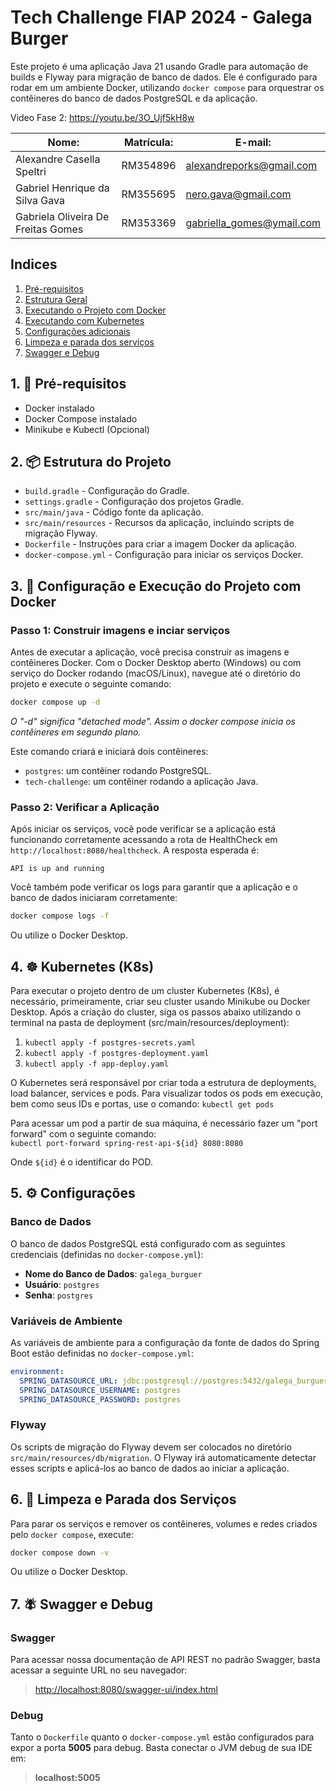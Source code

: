 # Tech Challenge FIAP 2024 - Galega Burger
Este projeto é uma aplicação Java 21 usando Gradle para automação de builds e Flyway para migração de banco de dados. Ele é configurado para rodar em um ambiente Docker, utilizando `docker compose` para orquestrar os contêineres do banco de dados PostgreSQL e da aplicação.

Video Fase 2: https://youtu.be/3O_Ujf5kH8w

| Nome:                              | Matrícula: | E-mail:                   |
|------------------------------------|------------|---------------------------|
| Alexandre Casella Speltri          | RM354896   | alexandreporks@gmail.com  |
| Gabriel Henrique da Silva Gava     | RM355695   | nero.gava@gmail.com       |
| Gabriela Oliveira De Freitas Gomes | RM353369   | gabriella_gomes@ymail.com |

## Indices
1. [Pré-requisitos](#1--pré-requisitos)
2. [Estrutura Geral](#2--estrutura-do-projeto)
3. [Executando o Projeto com Docker](#3--configuração-e-execução-do-projeto-com-docker)
4. [Executando com Kubernetes](#4--kubernetes-k8s)
5. [Configurações adicionais](#5--configurações)
6. [Limpeza e parada dos serviços](#6--limpeza-e-parada-dos-serviços)
7. [Swagger e Debug](#7--swagger-e-debug)

## 1. 📃 Pré-requisitos

- Docker instalado
- Docker Compose instalado
- Minikube e Kubectl (Opcional)

## 2. 📦 Estrutura do Projeto

- `build.gradle` - Configuração do Gradle.
- `settings.gradle` - Configuração dos projetos Gradle.
- `src/main/java` - Código fonte da aplicação.
- `src/main/resources` - Recursos da aplicação, incluindo scripts de migração Flyway.
- `Dockerfile` - Instruções para criar a imagem Docker da aplicação.
- `docker-compose.yml` - Configuração para iniciar os serviços Docker.

## 3. 🐋 Configuração e Execução do Projeto com Docker

### Passo 1: Construir imagens e inciar serviços
Antes de executar a aplicação, você precisa construir as imagens e contêineres Docker. 
Com o Docker Desktop aberto (Windows) ou com serviço do Docker rodando (macOS/Linux), navegue até o diretório do projeto e execute o seguinte comando:
```sh
docker compose up -d
```
_O "-d" significa "detached mode". Assim o docker compose inicia os contêineres em segundo plano._

Este comando criará e iniciará dois contêineres:

- `postgres`: um contêiner rodando PostgreSQL.
- `tech-challenge`: um contêiner rodando a aplicação Java.

### Passo 2: Verificar a Aplicação

Após iniciar os serviços, você pode verificar se a aplicação está funcionando corretamente acessando a rota de HealthCheck em `http://localhost:8080/healthcheck`. A resposta esperada é:

```plaintext
API is up and running
```

Você também pode verificar os logs para garantir que a aplicação e o banco de dados iniciaram corretamente:

```sh
docker compose logs -f
```
Ou utilize o Docker Desktop.

## 4. ☸️ Kubernetes (K8s)
Para executar o projeto dentro de um cluster Kubernetes (K8s), é necessário, primeiramente, 
criar seu cluster usando Minikube ou Docker Desktop. Após a criação do cluster, 
siga os passos abaixo utilizando o terminal na pasta de deployment (src/main/resources/deployment):

1. `kubectl apply -f postgres-secrets.yaml`
2. `kubectl apply -f postgres-deployment.yaml`
3. `kubectl apply -f app-deploy.yaml`

O Kubernetes será responsável por criar toda a estrutura de deployments, load balancer, services e pods.
Para visualizar todos os pods em execução, bem como seus IDs e portas, use o comando:
`kubectl get pods`  

Para acessar um pod a partir de sua máquina, é necessário fazer um "port forward" com o seguinte comando:  
`kubectl port-forward spring-rest-api-${id} 8080:8080`  

Onde `${id}` é o identificar do POD. 

## 5. ⚙️ Configurações

### Banco de Dados

O banco de dados PostgreSQL está configurado com as seguintes credenciais (definidas no `docker-compose.yml`):

- **Nome do Banco de Dados**: `galega_burguer`
- **Usuário**: `postgres`
- **Senha**: `postgres`

### Variáveis de Ambiente

As variáveis de ambiente para a configuração da fonte de dados do Spring Boot estão definidas no `docker-compose.yml`:

```yaml
environment:
  SPRING_DATASOURCE_URL: jdbc:postgresql://postgres:5432/galega_burguer
  SPRING_DATASOURCE_USERNAME: postgres
  SPRING_DATASOURCE_PASSWORD: postgres
```

### Flyway

Os scripts de migração do Flyway devem ser colocados no diretório `src/main/resources/db/migration`. O Flyway irá automaticamente detectar esses scripts e aplicá-los ao banco de dados ao iniciar a aplicação.

## 6. 🧹 Limpeza e Parada dos Serviços

Para parar os serviços e remover os contêineres, volumes e redes criados pelo `docker compose`, execute:

```sh
docker compose down -v
```

Ou utilize o Docker Desktop.

## 7. 🪰 Swagger e Debug

### Swagger
Para acessar nossa documentação de API REST no padrão Swagger, basta acessar a seguinte URL no seu navegador:
> [http://localhost:8080/swagger-ui/index.html](http://localhost:8080/swagger-ui/index.html)

### Debug
Tanto o `Dockerfile` quanto o `docker-compose.yml` estão configurados para expor a porta **5005** para debug. Basta conectar o JVM debug de sua IDE em:
>  **localhost:5005**
